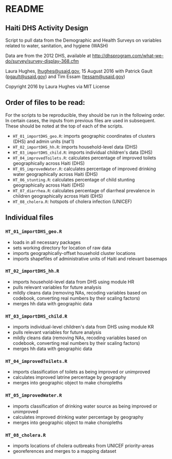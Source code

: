 # README

## Haiti DHS Activity Design
Script to pull data from the Demographic and Health Surveys on variables related to water, sanitation, and hygiene (WASH)

Data are from the 2012 DHS, available at http://dhsprogram.com/what-we-do/survey/survey-display-368.cfm

Laura Hughes, lhughes@usaid.gov, 15 August 2016
with Patrick Gault (pgault@usaid.gov) and Tim Essam (tessam@usaid.gov)


Copyright 2016 by Laura Hughes via MIT License

## Order of files to be read:
For the scripts to be reproducible, they should be run in the following order. In certain cases, the inputs from previous files
are used in subsequent.  These should be noted at the top of each of the scripts.
* `HT_01_importDHS_geo.R`: imports geographic coordinates of clusters (DHS) and admin units (nat'l)
* `HT_02_importDHS_hh.R`: imports household-level data (DHS)
* `HT_03_importDHS_child.R`: imports individual children's data (DHS)
* `HT_04_improvedToilets.R`: calculates percentage of improved toilets geographically across Haiti (DHS)
* `HT_05_improvedWater.R`: calculates percentage of improved drinking water geographically across Haiti (DHS)
* `HT_06_stunting.R`: calculates percentage of child stunting geographically across Haiti (DHS)
* `HT_07_diarrhea.R`: calculates percentage of diarrheal prevalence in children geographically across Haiti (DHS)
* `HT_08_cholera.R`: hotspots of cholera infection (UNICEF)

## Individual files
### `HT_01_importDHS_geo.R`
* loads in all necessary packages
* sets working directory for location of raw data
* imports geographically-offset household cluster locations
* imports shapefiles of administrative units of Haiti and relevant basemaps


### `HT_02_importDHS_hh.R`
* imports household-level data from DHS using module HR
* pulls relevant variables for future analysis
* mildly cleans data (removing NAs, recoding variables based on codebook, converting real numbers by their scaling factors)
* merges hh data with geographic data

### `HT_03_importDHS_child.R`
* imports individual-level children's data from DHS using module KR
* pulls relevant variables for future analysis
* mildly cleans data (removing NAs, recoding variables based on codebook, converting real numbers by their scaling factors)
* merges hh data with geographic data

### `HT_04_improvedToilets.R`
* imports classification of toilets as being improved or unimproved
* calculates improved latrine percentage by geography
* merges into geographic object to make choropleths

### `HT_05_improvedWater.R`
* imports classification of drinking water source as being improved or unimproved
* calculates improved drinking water percentage by geography
* merges into geographic object to make choropleths

### `HT_08_cholera.R`
* imports locations of cholera outbreaks from UNICEF priority-areas
* georeferences and merges to a mapping dataset